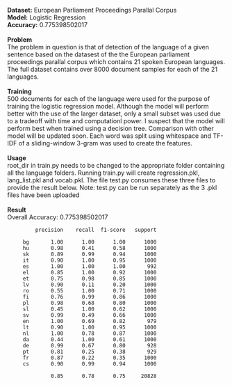 **Dataset:** European Parliament Proceedings Parallal Corpus  
**Model:** Logistic Regression  
**Accuracy:** 0.775398502017  
<br />
**Problem**  
The problem in question is that of detection of the language of a given sentence based on the datasest of the the European parliament proceedings parallal corpus which contains 21 spoken European languages. The full dataset contains over 8000 document samples for each of the 21 languages.
<br />  
**Training**  
500 documents for each of the language were used for the purpose of training the logistic regression model. Although the model will perform better with the use of the larger dataset, only a small subset was used due to a tradeoff with time and computationl power. I suspect that the model will perform best when trained using a decision tree. Comparison with other model will be updated soon. 
Each word was split using whitespace and TF-IDF of a sliding-window 3-gram was used to create the features. 
<br />  
**Usage**  
root_dir in train.py needs to be changed to the appropriate folder containing all the language folders. Running train.py will create regression.pkl, lang_list.pkl and vocab.pkl. The file test.py consumes these three files to provide the result below.
Note: test.py can be run separately as the 3 .pkl files have been uploaded
<br />  
**Result**  
Overall Accuracy: 0.775398502017  

             precision    recall  f1-score   support

         bg       1.00      1.00      1.00      1000
         hu       0.98      0.41      0.58      1000
         sk       0.89      0.99      0.94      1000
         it       0.90      1.00      0.95      1000
         es       1.00      1.00      1.00       992
         el       0.85      1.00      0.92      1000
         et       0.75      0.98      0.85      1000
         lv       0.90      0.11      0.20      1000
         ro       0.55      1.00      0.71      1000
         fi       0.76      0.99      0.86      1000
         pl       0.98      0.68      0.80      1000
         sl       0.45      1.00      0.62      1000
         sv       0.99      0.49      0.66      1000
         en       1.00      0.69      0.82       979
         lt       0.90      1.00      0.95      1000
         nl       1.00      0.78      0.87      1000
         da       0.44      1.00      0.61      1000
         de       0.99      0.67      0.80       928
         pt       0.81      0.25      0.38       929
         fr       0.87      0.22      0.35      1000
         cs       0.90      0.99      0.94      1000
         
                  0.85      0.78      0.75     20828

